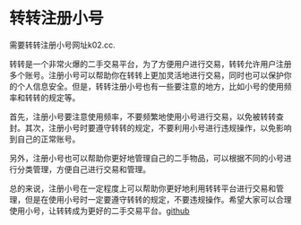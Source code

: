 # 转转注册小号

需要转转注册小号网址k02.cc. 

转转是一个非常火爆的二手交易平台，为了方便用户进行交易，转转允许用户注册多个账号。注册小号可以帮助你在转转上更加灵活地进行交易，同时也可以保护你的个人信息安全。但是，转转注册小号也有一些要注意的地方，比如小号的使用频率和转转的规定等。

首先，注册小号要注意使用频率，不要频繁地使用小号进行交易，以免被转转查封。其次，注册小号时要遵守转转的规定，不要利用小号进行违规操作，以免影响到自己的正常账号。

另外，注册小号也可以帮助你更好地管理自己的二手物品，可以根据不同的小号进行分类管理，方便自己进行交易和管理。

总的来说，注册小号在一定程度上可以帮助你更好地利用转转平台进行交易和管理，但是在使用小号时一定要遵守转转的规定，不要违规操作。希望大家可以合理使用小号，让转转成为更好的二手交易平台。[github](https://github.com)